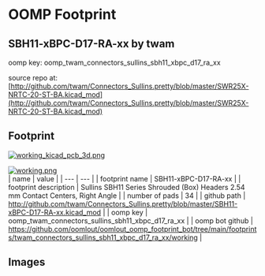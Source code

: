 # OOMP Footprint  
## SBH11-xBPC-D17-RA-xx  by twam  
  
oomp key: oomp_twam_connectors_sullins_sbh11_xbpc_d17_ra_xx  
  
source repo at: [http://github.com/twam/Connectors_Sullins.pretty/blob/master/SWR25X-NRTC-20-ST-BA.kicad_mod](http://github.com/twam/Connectors_Sullins.pretty/blob/master/SWR25X-NRTC-20-ST-BA.kicad_mod)  
## Footprint  
  
[![working_kicad_pcb_3d.png](working_kicad_pcb_3d_600.png)](working_kicad_pcb_3d.png)  
  
[![working.png](working_600.png)](working.png)  
| name | value | 
| --- | --- | 
| footprint name | SBH11-xBPC-D17-RA-xx | 
| footprint description | Sullins SBH11 Series Shrouded (Box) Headers 2.54 mm Contact Centers, Right Angle | 
| number of pads | 34 | 
| github path | http://github.com/twam/Connectors_Sullins.pretty/blob/master/SBH11-xBPC-D17-RA-xx.kicad_mod | 
| oomp key | oomp_twam_connectors_sullins_sbh11_xbpc_d17_ra_xx | 
| oomp bot github | https://github.com/oomlout/oomlout_oomp_footprint_bot/tree/main/footprints/twam_connectors_sullins_sbh11_xbpc_d17_ra_xx/working | 
## Images  
